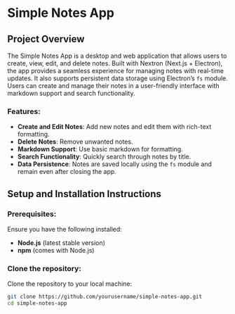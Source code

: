 # Simple Notes App

## Project Overview
The Simple Notes App is a desktop and web application that allows users to create, view, edit, and delete notes. Built with Nextron (Next.js + Electron), the app provides a seamless experience for managing notes with real-time updates. It also supports persistent data storage using Electron’s `fs` module. Users can create and manage their notes in a user-friendly interface with markdown support and search functionality.

### Features:
- **Create and Edit Notes**: Add new notes and edit them with rich-text formatting.
- **Delete Notes**: Remove unwanted notes.
- **Markdown Support**: Use basic markdown for formatting.
- **Search Functionality**: Quickly search through notes by title.
- **Data Persistence**: Notes are saved locally using the `fs` module and remain even after closing the app.

## Setup and Installation Instructions

### Prerequisites:
Ensure you have the following installed:
- **Node.js** (latest stable version)
- **npm** (comes with Node.js)

### Clone the repository:
Clone the repository to your local machine:

```bash
git clone https://github.com/yourusername/simple-notes-app.git
cd simple-notes-app
